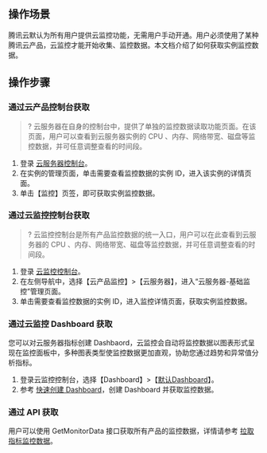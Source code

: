 ## 操作场景

腾讯云默认为所有用户提供云监控功能，无需用户手动开通。用户必须使用了某种腾讯云产品，云监控才能开始收集、监控数据。本文档介绍了如何获取实例监控数据。

## 操作步骤
### 通过云产品控制台获取
>? 云服务器在自身的控制台中，提供了单独的监控数据读取功能页面。在该页面，用户可以查看到云服务器实例的 CPU 、内存、网络带宽、磁盘等监控数据，并可任意调整查看的时间段。
>
1. 登录 [云服务器控制台](https://console.cloud.tencent.com/cvm)。
2. 在实例的管理页面，单击需要查看监控数据的实例 ID，进入该实例的详情页面。
3. 单击【监控】页签，即可获取实例监控数据。

### 通过云监控控制台获取
>? 云监控控制台是所有产品监控数据的统一入口，用户可以在此查看到云服务器的 CPU 、内存、网络带宽、磁盘等监控数据，并可任意调整查看的时间段。
>
1. 登录 [云监控控制台](https://console.cloud.tencent.com/monitor/overview)。
2. 在左侧导航中，选择【云产品监控】>【云服务器】，进入“云服务器-基础监控”管理页面。
3. 单击需要查看监控数据的实例 ID，进入监控详情页面，获取实例监控数据。

### 通过云监控 Dashboard 获取
您可以对云服务器指标创建 Dashbaord，云监控会自动将监控数据以图表形式呈现在监控面板中，多种图表类型使监控数据更加直观，协助您通过趋势和异常值分析指标。
1. 登录云监控控制台，选择【Dashboard】>【[默认Dashboard](https://console.cloud.tencent.com/monitor/dashboard2/default?channel=8)】。
2. 参考 [快速创建 Dashboard](https://intl.cloud.tencent.com/document/product/248/35282)，创建 Dashboard 并获取监控数据。


### 通过 API 获取
用户可以使用 GetMonitorData 接口获取所有产品的监控数据，详情请参考 [拉取指标监控数据](https://intl.cloud.tencent.com/document/product/248/33881)。
